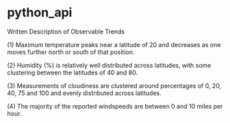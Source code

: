 # python_api

Written Description of Observable Trends

(1) Maximum temperature peaks near a latitude of 20 and decreases as one moves further north or south of that position. 

(2) Humidity (%) is relatively well distributed across latitudes, with some clustering between the latitudes of 40 and 80.

(3) Measurements of cloudiness are clustered around percentages of 0, 20, 40, 75 and 100 and evenly distributed across latitudes. 

(4) The majority of the reported windspeeds are between 0 and 10 miles per hour. 
